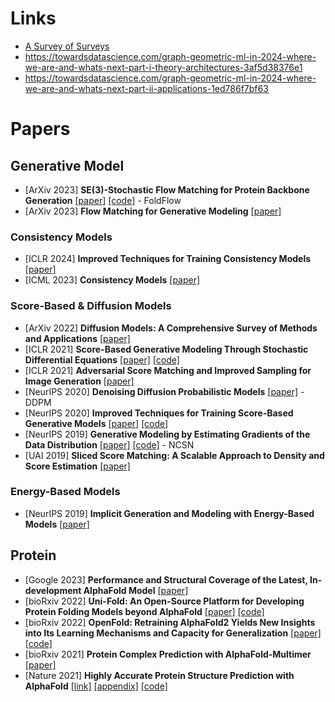 # Links
- [A Survey of Surveys](https://github.com/NiuTrans/ABigSurvey)
- https://towardsdatascience.com/graph-geometric-ml-in-2024-where-we-are-and-whats-next-part-i-theory-architectures-3af5d38376e1
- https://towardsdatascience.com/graph-geometric-ml-in-2024-where-we-are-and-whats-next-part-ii-applications-1ed786f7bf63

# Papers
## Generative Model
- [ArXiv 2023] **SE(3)-Stochastic Flow Matching for Protein Backbone Generation** [[paper]](https://arxiv.org/pdf/2310.02391.pdf) [[code]](https://github.com/DreamFold/FoldFlow) - FoldFlow
- [ArXiv 2023] **Flow Matching for Generative Modeling** [[paper]](https://arxiv.org/pdf/2210.02747.pdf)

### Consistency Models
- [ICLR 2024] **Improved Techniques for Training Consistency Models** [[paper]](https://arxiv.org/pdf/2310.14189.pdf)
- [ICML 2023] **Consistency Models** [[paper]](https://arxiv.org/pdf/2303.01469.pdf)

### Score-Based & Diffusion Models
- [ArXiv 2022] **Diffusion Models: A Comprehensive Survey of Methods and Applications** [[paper]](https://arxiv.org/pdf/2209.00796.pdf)
- [ICLR 2021] **Score-Based Generative Modeling Through Stochastic Differential Equations** [[paper]](https://arxiv.org/pdf/2011.13456.pdf) [[code]](https://github.com/yang-song/score_sde)
- [ICLR 2021] **Adversarial Score Matching and Improved Sampling for Image Generation** [[paper]](https://arxiv.org/pdf/2009.05475.pdf)
- [NeurIPS 2020] **Denoising Diffusion Probabilistic Models** [[paper]](https://arxiv.org/pdf/2006.11239.pdf) - DDPM
- [NeurIPS 2020] **Improved Techniques for Training Score-Based Generative Models** [[paper]](https://arxiv.org/pdf/2006.09011.pdf) [[code]](https://github.com/ermongroup/ncsnv2)
- [NeurIPS 2019] **Generative Modeling by Estimating Gradients of the Data Distribution** [[paper]](https://arxiv.org/pdf/1907.05600.pdf) [[code]](https://github.com/ermongroup/ncsn) - NCSN
- [UAI 2019] **Sliced Score Matching: A Scalable Approach to Density and Score Estimation** [[paper]](https://arxiv.org/pdf/1905.07088.pdf)

### Energy-Based Models
- [NeurIPS 2019] **Implicit Generation and Modeling with Energy-Based Models** [[paper]](https://arxiv.org/pdf/1903.08689.pdf)

## Protein 
- [Google 2023] **Performance and Structural Coverage of the Latest, In-development AlphaFold Model** [[paper]](https://storage.googleapis.com/deepmind-media/DeepMind.com/Blog/a-glimpse-of-the-next-generation-of-alphafold/alphafold_latest_oct2023.pdf)
- [bioRxiv 2022] **Uni-Fold: An Open-Source Platform for Developing Protein Folding Models beyond AlphaFold** [[paper]](https://www.biorxiv.org/content/10.1101/2022.08.04.502811v1.full.pdf) [[code]](https://github.com/dptech-corp/Uni-Fold)
- [bioRxiv 2022] **OpenFold: Retraining AlphaFold2 Yields New Insights into Its Learning Mechanisms and Capacity for Generalization** [[paper]](https://www.biorxiv.org/content/10.1101/2022.11.20.517210v1.full.pdf) [[code]](https://github.com/aqlaboratory/openfold)
- [bioRxiv 2021] **Protein Complex Prediction with AlphaFold-Multimer** [[paper]](https://www.biorxiv.org/content/10.1101/2021.10.04.463034v2.full.pdf)
- [Nature 2021] **Highly Accurate Protein Structure Prediction with AlphaFold** [[link]](https://www.nature.com/articles/s41586-021-03819-2) [[appendix]](https://static-content.springer.com/esm/art%3A10.1038%2Fs41586-021-03819-2/MediaObjects/41586_2021_3819_MOESM1_ESM.pdf) [[code]](https://github.com/google-deepmind/alphafold)
